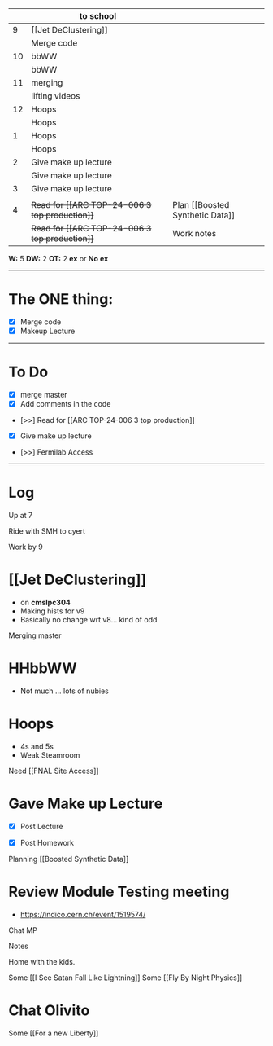 
|     | to school                                        |                                 |
| --- | ------------------------------------------------ | ------------------------------- |
| 9   | [[Jet DeClustering]]                             |                                 |
|     | Merge code                                       |                                 |
| 10  | bbWW                                             |                                 |
|     | bbWW                                             |                                 |
| 11  | merging                                          |                                 |
|     | lifting videos                                   |                                 |
| 12  | Hoops                                            |                                 |
|     | Hoops                                            |                                 |
| 1   | Hoops                                            |                                 |
|     | Hoops                                            |                                 |
| 2   | Give make up lecture                             |                                 |
|     | Give make up lecture                             |                                 |
| 3   | Give make up lecture                             |                                 |
|     |                                                  |                                 |
| 4   | ~~Read for [[ARC TOP-24-006 3 top production]]~~ | Plan [[Boosted Synthetic Data]] |
|     | ~~Read for [[ARC TOP-24-006 3 top production]]~~ | Work notes                      |

**W:** 5 
**DW:** 2
**OT:** 2
**ex** or **No ex**

---
# The ONE thing: 
- [x] Merge code
- [x] Makeup Lecture

---
# To Do

- [x] merge master
- [x] Add comments in the code
- [>>] Read for [[ARC TOP-24-006 3 top production]]
- [x] Give make up lecture
- [>>] Fermilab Access

---

# Log

Up at 7

Ride with SMH to cyert

Work by 9

# [[Jet DeClustering]]
- on **cmslpc304**
- Making hists for v9 
- Basically no change wrt v8... kind of odd


Merging master


# HHbbWW
- Not much ... lots of nubies

# Hoops
- 4s and 5s 
- Weak Steamroom 

Need [[FNAL Site Access]]


# Gave Make up Lecture
- [x] Post Lecture
- [x] Post Homework


Planning [[Boosted Synthetic Data]]

# Review Module Testing meeting
- https://indico.cern.ch/event/1519574/

Chat MP

Notes

Home with the kids.

Some [[I See Satan Fall Like Lightning]]
Some [[Fly By Night Physics]]

# Chat Olivito

Some [[For a new Liberty]]